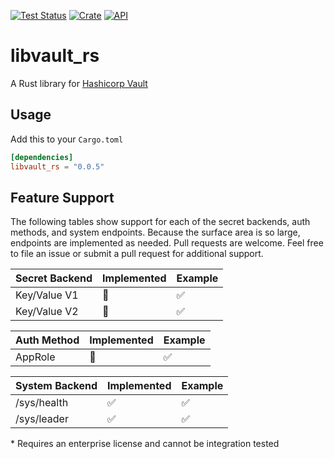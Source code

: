 [![Test Status](https://github.com/abedra/libvault_rs/workflows/tests/badge.svg?event=push)](https://github.com/abedra/libvault_rs/actions)
[![Crate](https://img.shields.io/crates/v/libvault_rs.svg)](https://crates.io/crates/libvault_rs)
[![API](https://docs.rs/libvault_rs/badge.svg)](https://docs.rs/libvault_rs)

# libvault_rs

A Rust library for [Hashicorp Vault](https://www.vaultproject.io/)

## Usage

Add this to your `Cargo.toml`

```toml
[dependencies]
libvault_rs = "0.0.5"
```

## Feature Support

The following tables show support for each of the secret backends, auth methods, and system endpoints. Because the surface area is so large, endpoints are implemented as needed. Pull requests are welcome. Feel free to file an issue or submit a pull request for additional support.

| Secret Backend   | Implemented    | Example            |
|------------------|----------------|--------------------|
| Key/Value V1     | :construction: | :white_check_mark: |
| Key/Value V2     | :construction: | :white_check_mark: |

| Auth Method       | Implemented    | Example            |
|-------------------|----------------|--------------------|
| AppRole           | :construction: | :white_check_mark: |

| System Backend              | Implemented        | Example            |
|-----------------------------|--------------------|--------------------|
| /sys/health                 | :white_check_mark: | :white_check_mark: |
| /sys/leader                 | :white_check_mark: | :white_check_mark: |

\* Requires an enterprise license and cannot be integration tested

